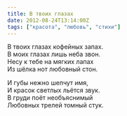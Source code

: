 ```yaml
---
title: В твоих глазах
date: 2012-08-24T13:14:00Z
tags: ["красота", "любовь", "стихи"]
---
```


В твоих глазах кофейных запах.  
В моих глазах лишь неба звон.  
Несу к тебе на мягких лапах  
Из шёлка нот любовный стон.


И губы нежно шепчут имя,  
И красок светлых льётся звук.  
В груди поёт необъяснимый  
Любовных трелей томный стук.  
